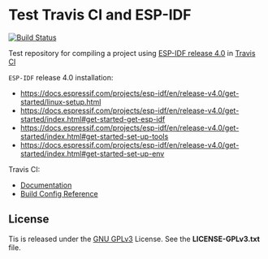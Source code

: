 # Test Travis CI and ESP-IDF

[![Build Status](https://travis-ci.com/CalinRadoni/Test-TravisCI-and-ESP-IDF.svg?branch=master)](https://travis-ci.com/CalinRadoni/Test-TravisCI-and-ESP-IDF)

Test repository for compiling a project using [ESP-IDF release 4.0](https://docs.espressif.com/projects/esp-idf/en/release-v4.0) in [Travis CI](https://www.travis-ci.com/)

`ESP-IDF` release 4.0 installation:

- https://docs.espressif.com/projects/esp-idf/en/release-v4.0/get-started/linux-setup.html
- https://docs.espressif.com/projects/esp-idf/en/release-v4.0/get-started/index.html#get-started-get-esp-idf
- https://docs.espressif.com/projects/esp-idf/en/release-v4.0/get-started/index.html#get-started-set-up-tools
- https://docs.espressif.com/projects/esp-idf/en/release-v4.0/get-started/index.html#get-started-set-up-env

Travis CI:

- [Documentation](https://docs.travis-ci.com)
- [Build Config Reference](https://config.travis-ci.com)

## License

Tis is released under the [GNU GPLv3](http://www.gnu.org/licenses/gpl-3.0.html) License. See the __LICENSE-GPLv3.txt__ file.
